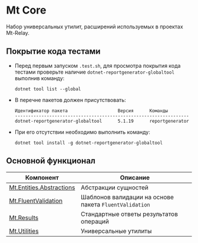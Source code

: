 # Mt Core

Набор универсальных утилит, расширений используемых в проектах Mt-Relay.

## Покрытие кода тестами

- Перед первым запуском `.test.sh`, для просмотра покрытия кода тестами проверьте наличие `dotnet-reportgenerator-globaltool` выполнив команду:
  ```console
  dotnet tool list --global
  ```

- В перечне пакетов должен присутствовать:
  ```console
  Идентификатор пакета                   Версия      Команды
  ------------------------------------------------------------------
  dotnet-reportgenerator-globaltool      5.1.19      reportgenerator
  ```

- При его отсутствии необходимо выполнить команду:
  ```console
  dotnet tool install -g dotnet-reportgenerator-globaltool
  ```

## Основной функционал

| Компонент                  | Описание                                               |
|----------------------------|--------------------------------------------------------|
| [Mt.Entities.Abstractions] | Абстракции сущностей                                   |
| [Mt.FluentValidation]      | Шаблонов валидации на основе пакета `FluentValidation` |
| [Mt.Results]               | Стандартные ответы результатов операций                |
| [Mt.Utilities]             | Универсальные утилиты                                  |

[Mt.Entities.Abstractions]: src/Mt.Entities.Abstractions/README.md
[Mt.FluentValidation]: src/Mt.FluentValidation/README.md
[Mt.Results]: src/Mt.Results/README.md
[Mt.Utilities]: src/Mt.Utilities/README.md
